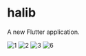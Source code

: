 # halib

A new Flutter application.

![1](https://user-images.githubusercontent.com/43734469/174113259-ec15ebc2-1bc2-4771-95d7-a30210b13a11.png)
![2](https://user-images.githubusercontent.com/43734469/174113523-2be1a5fb-9f96-4b69-b85a-0411093895ec.png)
![3](https://user-images.githubusercontent.com/43734469/174114002-8c425416-8d1c-4bf8-bd92-4e83d2b0a0d0.png)
![6](https://user-images.githubusercontent.com/43734469/174114457-ba09b5df-ebf4-4aaf-a00d-0b6f7979af1f.png)
